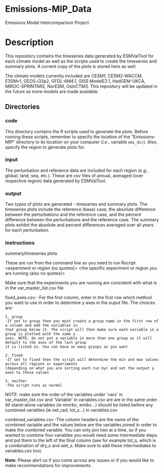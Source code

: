 # Emissions-MIP_Data
Emissions Model Intercomparison Project

# Description
This repository contains the timeseries data generated by ESMValTool for each climate model as well as the scripts used to create the timeseries and summary plots. A current copy of the plots is stored here as well.

The climate models currently included are CESM1, CESM2-WACCM, E3SMv1, GEOS-i33p2, GFDL-AM4.1, GISS ModelE2.1, HadGEM-UKCA, MIROC-SPRINTARS, NorESM, OsloCTM3. This repository will be updated in the future as more models are made available.

## Directories
### code
This directory contains the R scripts used to generate the plots. Before running these scripts, remember to specify the location of the "Emissions-MIP" directory to its location on your computer (*i.e.*, variable `emi_dir`). Also, specify the region to generate plots for.

### input
The perturbation and reference data are included for each region (*e.g.*, global, land, sea, etc.). These are csv files of annual, averaged (over respective region) data generated by ESMValTool.

### output
Two types of plots are generated - timeseries and summary plots. The timeseries plots include the reference (base) case, the absolute difference between the perturbations and the reference case, and the percent difference between the perturbations and the reference case. The summary plots exhibit the absolute and percent differences averaged over all years for each perturbation.

### instructions

summary/timeseries plots

  These are run from the command line so you need to run Rscript <name of script> <experiment or region (no quotes)> <the specific experiment or region you are running (also no quotes)>
  
  Make sure that the experiments you are running are consistent with what is in the var_master_list.csv file

fixed_axes.csv:
	-For the first column, enter in the first row which method you want to use in order to determine y axes 
	in the ouput file. The choices are:

	1. group
	-If set to group then you must create a group name in the first row of a column and add the variables in
	that group below it. The script will then make sure each variable in a group is plotted with the same y 
	axes. NOTE: do not put a variable in more than one group as it will default to the axes of the last group
	it is listed in. You can have as many groups as you want

	2. fixed
	-If set to fixed then the script will determine the min and max values across all regions or experiments
	(depending on what you are sorting each run by) and set the output y axes to those values

	3. neither
	-The script runs as normal

NOTE: make sure the order of the variables under 'vars' in var_master_list.csv and 'Variable' in           variables.csv are are in the same order. All stand-alone variables (ie mmrbc, emibc...) should       be listed before any combined variables (ie net_rad, tot_s...) in variables.csv

combined_variables.csv
	-The column headers are the name of the ocmbined variable and the values below are the variables     joined in
	 order to make the combined variable. You can only join two at a time, so if you wanted to combine    four 
	 variables you would need some intermediate steps and put them to the left of the final column (see    for example tot_s, which is a combination of dry_s and wet_s. Make sure to add these intermediates    to variables.csv too).


**Note:** Please alert us if you come across any issues or if you would like to make recommendations for improvements.
